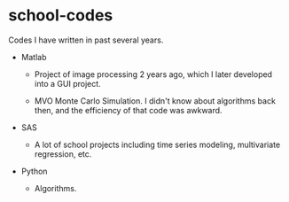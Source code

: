 # school-codes
Codes I have written in past several years.

  * Matlab

    * Project of image processing 2 years ago, which I later developed into a GUI project.
   
    * MVO Monte Carlo Simulation. I didn't know about algorithms back then, and the efficiency of that code was awkward.

  * SAS

    * A lot of school projects including time series modeling, multivariate regression, etc.

  * Python

    * Algorithms.
